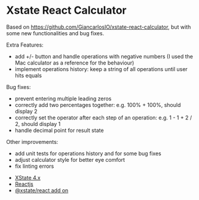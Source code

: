# Xstate React Calculator

Based on https://github.com/GiancarlosIO/xstate-react-calculator, but with some new functionalities and bug fixes. 

Extra Features:

- add +/- button and handle operations with negative numbers (I used the Mac calculator as a reference for the behaviour)
- implement operations history: keep a string of all operations until user hits equals

Bug fixes:

- prevent entering multiple leading zeros
- correctly add two percentages together: e.g. 100% + 100%, should display 2
- correctly set the operator after each step of an operation: e.g. 1 - 1 + 2 / 2, should display 1
- handle decimal point for result state

Other improvements:

- add unit tests for operations history and for some bug fixes
- adjust calculator style for better eye comfort
- fix linting errors

* [XState 4.x](https://xstate.js.org/docs/)
* [Reactjs](https://reactjs.org/)
* [@xstate/react add on](https://xstate.js.org/docs/packages/xstate-react/)

